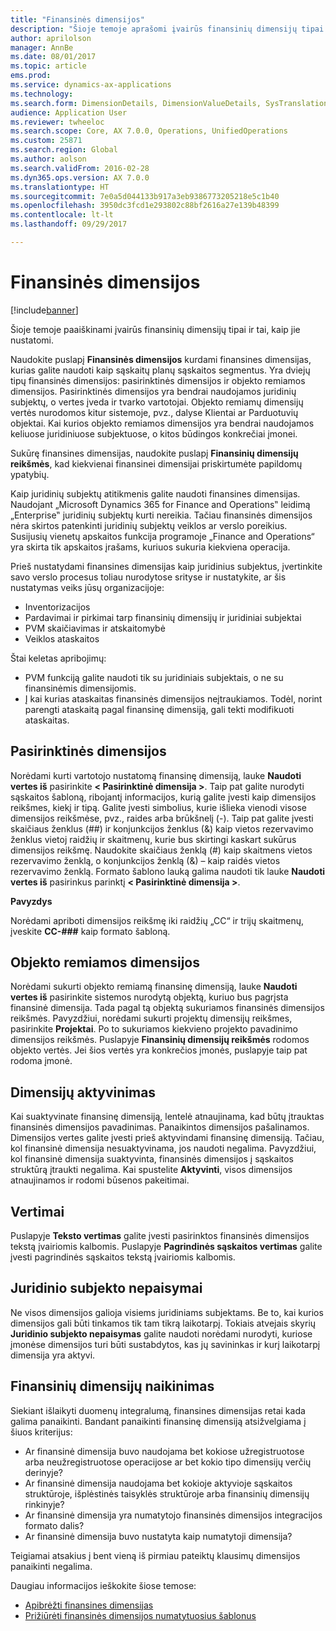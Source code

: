 ```yaml
---
title: "Finansinės dimensijos"
description: "Šioje temoje aprašomi įvairūs finansinių dimensijų tipai ir tai, kaip jie nustatomi."
author: aprilolson
manager: AnnBe
ms.date: 08/01/2017
ms.topic: article
ems.prod: 
ms.service: dynamics-ax-applications
ms.technology: 
ms.search.form: DimensionDetails, DimensionValueDetails, SysTranslationDetail
audience: Application User
ms.reviewer: twheeloc
ms.search.scope: Core, AX 7.0.0, Operations, UnifiedOperations
ms.custom: 25871
ms.search.region: Global
ms.author: aolson
ms.search.validFrom: 2016-02-28
ms.dyn365.ops.version: AX 7.0.0
ms.translationtype: HT
ms.sourcegitcommit: 7e0a5d044133b917a3eb9386773205218e5c1b40
ms.openlocfilehash: 3950dc3fcd1e293802c88bf2616a27e139b48399
ms.contentlocale: lt-lt
ms.lasthandoff: 09/29/2017

---
```


# <a name="financial-dimensions"></a>Finansinės dimensijos

[!include[banner](../includes/banner.md)]

Šioje temoje paaiškinami įvairūs finansinių dimensijų tipai ir tai, kaip jie nustatomi.

Naudokite puslapį **Finansinės dimensijos** kurdami finansines dimensijas, kurias galite naudoti kaip sąskaitų planų sąskaitos segmentus. Yra dviejų tipų finansinės dimensijos: pasirinktinės dimensijos ir objekto remiamos dimensijos. Pasirinktinės dimensijos yra bendrai naudojamos juridinių subjektų, o vertes įveda ir tvarko vartotojai. Objekto remiamų dimensijų vertės nurodomos kitur sistemoje, pvz., dalyse Klientai ar Parduotuvių objektai. Kai kurios objekto remiamos dimensijos yra bendrai naudojamos keliuose juridiniuose subjektuose, o kitos būdingos konkrečiai įmonei. 

Sukūrę finansines dimensijas, naudokite puslapį **Finansinių dimensijų reikšmės**, kad kiekvienai finansinei dimensijai priskirtumėte papildomų ypatybių. 

Kaip juridinių subjektų atitikmenis galite naudoti finansines dimensijas. Naudojant „Microsoft Dynamics 365 for Finance and Operations‟ leidimą „Enterprise‟ juridinių subjektų kurti nereikia. Tačiau finansinės dimensijos nėra skirtos patenkinti juridinių subjektų veiklos ar verslo poreikius. Susijusių vienetų apskaitos funkcija programoje „Finance and Operations“ yra skirta tik apskaitos įrašams, kuriuos sukuria kiekviena operacija. 

Prieš nustatydami finansines dimensijas kaip juridinius subjektus, įvertinkite savo verslo procesus toliau nurodytose srityse ir nustatykite, ar šis nustatymas veiks jūsų organizacijoje:

- Inventorizacijos
- Pardavimai ir pirkimai tarp finansinių dimensijų ir juridiniai subjektai
- PVM skaičiavimas ir atskaitomybė
- Veiklos ataskaitos

Štai keletas apribojimų:

- PVM funkciją galite naudoti tik su juridiniais subjektais, o ne su finansinėmis dimensijomis.
- Į kai kurias ataskaitas finansinės dimensijos neįtraukiamos. Todėl, norint parengti ataskaitą pagal finansinę dimensiją, gali tekti modifikuoti ataskaitas.

## <a name="custom-dimensions"></a>Pasirinktinės dimensijos

Norėdami kurti vartotojo nustatomą finansinę dimensiją, lauke  **Naudoti vertes iš** pasirinkite  **&lt; Pasirinktinė dimensija &gt;**. Taip pat galite nurodyti sąskaitos šabloną, ribojantį informacijos, kurią galite įvesti kaip dimensijos reikšmes, kiekį ir tipą. Galite įvesti simbolius, kurie išlieka vienodi visose dimensijos reikšmėse, pvz., raides arba brūkšnelį (-). Taip pat galite įvesti skaičiaus ženklus (\##) ir konjunkcijos ženklus (&) kaip vietos rezervavimo ženklus vietoj raidžių ir skaitmenų, kurie bus skirtingi kaskart sukūrus dimensijos reikšmę. Naudokite skaičiaus ženklą (\#) kaip skaitmens vietos rezervavimo ženklą, o konjunkcijos ženklą (&) – kaip raidės vietos rezervavimo ženklą. Formato šablono lauką galima naudoti tik lauke **Naudoti vertes iš** pasirinkus parinktį **&lt; Pasirinktinė dimensija &gt;**.

**Pavyzdys**

Norėdami apriboti dimensijos reikšmę iki raidžių „CC“ ir trijų skaitmenų, įveskite **CC-\#\#\#** kaip formato šabloną.

## <a name="entity-backed-dimensions"></a>Objekto remiamos dimensijos

Norėdami sukurti objekto remiamą finansinę dimensiją, lauke **Naudoti vertes iš** pasirinkite sistemos nurodytą objektą, kuriuo bus pagrįsta finansinė dimensija. Tada pagal tą objektą sukuriamos finansinės dimensijos reikšmės. Pavyzdžiui, norėdami sukurti projektų dimensijų reikšmes, pasirinkite **Projektai**. Po to sukuriamos kiekvieno projekto pavadinimo dimensijos reikšmės. Puslapyje **Finansinių dimensijų reikšmės** rodomos objekto vertės. Jei šios vertės yra konkrečios įmonės, puslapyje taip pat rodoma įmonė.

## <a name="activating-dimensions"></a>Dimensijų aktyvinimas

Kai suaktyvinate finansinę dimensiją, lentelė atnaujinama, kad būtų įtrauktas finansinės dimensijos pavadinimas. Panaikintos dimensijos pašalinamos. Dimensijos vertes galite įvesti prieš aktyvindami finansinę dimensiją. Tačiau, kol finansinė dimensija nesuaktyvinama, jos naudoti negalima. Pavyzdžiui, kol finansinė dimensija suaktyvinta, finansinės dimensijos į sąskaitos struktūrą įtraukti negalima. Kai spustelite **Aktyvinti**, visos dimensijos atnaujinamos ir rodomi būsenos pakeitimai. 

## <a name="translations"></a>Vertimai

Puslapyje **Teksto vertimas** galite įvesti pasirinktos finansinės dimensijos tekstą įvairiomis kalbomis. Puslapyje **Pagrindinės sąskaitos vertimas** galite įvesti pagrindinės sąskaitos tekstą įvairiomis kalbomis. 

## <a name="legal-entity-overrides"></a>Juridinio subjekto nepaisymai

Ne visos dimensijos galioja visiems juridiniams subjektams. Be to, kai kurios dimensijos gali būti tinkamos tik tam tikrą laikotarpį. Tokiais atvejais skyrių **Juridinio subjekto nepaisymas** galite naudoti norėdami nurodyti, kuriose įmonėse dimensijos turi būti sustabdytos, kas jų savininkas ir kurį laikotarpį dimensija yra aktyvi.

## <a name="deleting-financial-dimensions"></a>Finansinių dimensijų naikinimas

Siekiant išlaikyti duomenų integralumą, finansines dimensijas retai kada galima panaikinti. Bandant panaikinti finansinę dimensiją atsižvelgiama į šiuos kriterijus:

- Ar finansinė dimensija buvo naudojama bet kokiose užregistruotose arba neužregistruotose operacijose ar bet kokio tipo dimensijų verčių derinyje?
- Ar finansinė dimensija naudojama bet kokioje aktyvioje sąskaitos struktūroje, išplėstinės taisyklės struktūroje arba finansinių dimensijų rinkinyje?
- Ar finansinė dimensija yra numatytojo finansinės dimensijos integracijos formato dalis?
- Ar finansinė dimensija buvo nustatyta kaip numatytoji dimensija?

Teigiamai atsakius į bent vieną iš pirmiau pateiktų klausimų dimensijos panaikinti negalima.


Daugiau informacijos ieškokite šiose temose:
- [Apibrėžti finansines dimensijas](tasks/define-financial-dimensions.md)
- [Prižiūrėti finansinės dimensijos numatytuosius šablonus](tasks/maintain-financial-dimension-default-templates.md)

